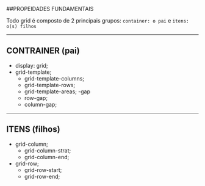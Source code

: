 ##PROPEIDADES FUNDAMENTAIS

Todo grid é composto de 2 principais grupos:
`container: o pai` e `itens: o(s) filhos`

---
## CONTRAINER (pai)

- display: grid;
- grid-template;
  - grid-template-columns;
  - grid-template-rows;
  - grid-template-areas;
-gap
  - row-gap;
  - column-gap;


---
## ITENS (filhos)

- grid-column;
  - grid-column-strat;
  - grid-column-end;
- grid-row;
  - grid-row-start;
  - grid-row-end;